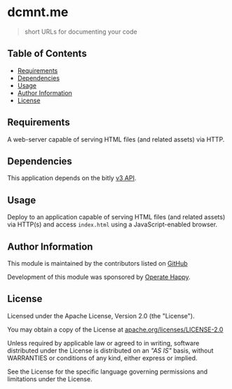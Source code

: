 # dcmnt.me

> short URLs for documenting your code

## Table of Contents

- [Requirements](#requirements)
- [Dependencies](#dependencies)
- [Usage](#usage)
- [Author Information](#author-information)
- [License](#license)

## Requirements

A web-server capable of serving HTML files (and related assets) via HTTP.

## Dependencies

This application depends on the bitly [v3 API](https://dev.bitly.com/links.html#v3_shorten).

## Usage

Deploy to an application capable of serving HTML files (and related assets) via HTTP(s) and access `index.html` using a JavaScript-enabled browser.


## Author Information

This module is maintained by the contributors listed on [GitHub](https://github.com/operatehappy/dcmnt.me/graphs/contributors)

Development of this module was sponsored by [Operate Happy](https://github.com/operatehappy).

## License

Licensed under the Apache License, Version 2.0 (the "License").

You may obtain a copy of the License at [apache.org/licenses/LICENSE-2.0](http://www.apache.org/licenses/LICENSE-2.0)

Unless required by applicable law or agreed to in writing, software distributed under the License is distributed on an _"AS IS"_ basis, without WARRANTIES or conditions of any kind, either express or implied.

See the License for the specific language governing permissions and limitations under the License.

